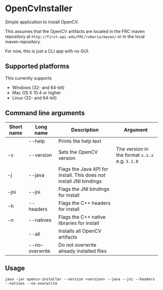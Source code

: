 # OpenCvInstaller
Simple application to install OpenCV.

This assumes that the OpenCV artifacts are located in the FRC maven repository at `http://first.wpi.edu/FRC/roborio/maven/` or in the local maven repository.

For now, this is just a CLI app with no GUI.

## Supported platforms
This currently supports
- Windows (32- and 64-bit)
- Mac OS X 10.4 or higher
- Linux (32- and 64-bit)

## Command line arguments

Short name | Long name | Description | Argument
---|---|---|---
| | --help | Prints the help text | 
-v | --version | Sets the OpenCV version | The version in the format `x.x.x` e.g. `3.1.0`
-j | --java | Flags the Java API for install. This does _not_ install JNI bindings
-jni | --jni | Flags the JNI bindings for install
-h | --headers | Flags the C++ headers for install
-n | --natives | Flags the C++ native libraries for install
| | --all | Installs all OpenCV artifacts
| | --no-overwrite | Do not overwrite already installed files

## Usage
```
java -jar opencv-installer --version <version> --java --jni --headers --natives --no-overwrite
```
